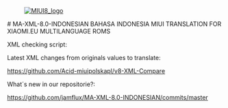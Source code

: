 <dl><dd><a href="https://xiaomi.eu/" target="_blank"><img src="http://i.imgur.com/8mHvQNw.png" border="0" alt="MIUI8_logo"></a></dd></dl>
# MA-XML-8.0-INDONESIAN
BAHASA INDONESIA MIUI TRANSLATION FOR XIAOMI.EU MULTILANGUAGE ROMS

XML checking script:

Latest XML changes from originals values to translate:

https://github.com/Acid-miuipolskapl/v8-XML-Compare

What´s new in our repositorie?:

https://github.com/jamflux/MA-XML-8.0-INDONESIAN/commits/master
